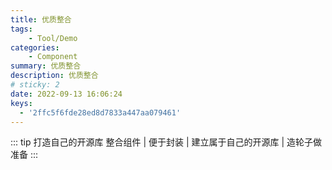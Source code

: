 ```yaml
---
title: 优质整合
tags: 
    - Tool/Demo
categories: 
    - Component
summary: 优质整合
description: 优质整合
# sticky: 2
date: 2022-09-13 16:06:24
keys: 
  - '2ffc5f6fde28ed8d7833a447aa079461'
---
```


::: tip 打造自己的开源库
   整合组件 | 便于封装 | 建立属于自己的开源库 | 造轮子做准备
:::

<!-- more -->

